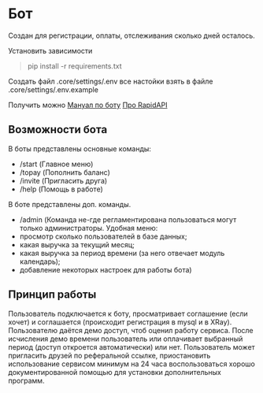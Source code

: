 # Бот

Создан для регистрации, оплаты, отслеживания сколько дней осталось.  

Установить зависимости
> pip install -r requirements.txt


Создать файл .core/settings/.env все настойки взять в файле .core/settings/.env.example  

Получить можно [Мануал по боту](https://core.telegram.org/bots) [Про RapidAPI](https://docs.rapidapi.com/docs/faqs)

## Возможности бота

В боты представлены основные команды:
- /start (Главное меню)
- /topay (Пополнить баланс)
- /invite (Пригласить друга)
- /help (Помощь в работе)

В боте представлены доп. команды.
- /admin (Команда не-где регламентирована пользоваться могут только администраторы.
  Удобная меню: 
- просмотр сколько пользователей в базе данных;
- какая выручка за текущий месяц;
- какая выручка за период времени (за него отвечает модуль календарь);
- добавление некоторых настроек для работы бота)

## Принцип работы
Пользователь подключается к боту, просматривает соглашение (если хочет) и соглашается (происходит 
регистрация в mysql и в XRay). Пользователю даётся демо доступ, чтоб оценил работу сервиса. После
исчисления демо времени пользователь или оплачивает выбранный период (доступ откроется автоматически) 
или нет. Пользователь может пригласить друзей по реферальной ссылке, приостановить использование 
сервисом минимум на 24 часа воспользоваться хорошо документированной помощью 
для установки дополнительных программ.